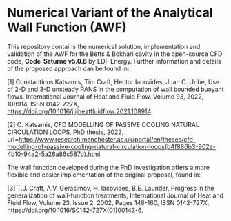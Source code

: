 # Numerical Variant of the Analytical Wall Function (AWF)
This repository contains the numerical solution, implementation and validation of the AWF for the Betts & Bokhari cavity in the open-source CFD code, **Code_Saturne v5.0.8** by EDF Energy. Further information and details of the proposed approach can be found in:

[1] Constantinos Katsamis, Tim Craft, Hector Iacovides, Juan C. Uribe, Use of 2-D and 3-D unsteady RANS in the computation of wall bounded buoyant flows,
International Journal of Heat and Fluid Flow, Volume 93, 2022, 108914, ISSN 0142-727X, https://doi.org/10.1016/j.ijheatfluidflow.2021.108914.

[2] C. Katsamis, CFD MODELLING OF PASSIVE COOLING NATURAL CIRCULATION LOOPS, PhD thesis, 2022, url=https://www.research.manchester.ac.uk/portal/en/theses/cfd-modelling-of-passive-cooling-natural-circulation-loops(b4f886b3-902e-4b10-94a2-5a26a86c587d).html

The wall function developed during the PhD investigation offers a more flexible and easier implementation of the original proposal, found in:

[3] T.J. Craft, A.V. Gerasimov, H. Iacovides, B.E. Launder, Progress in the generalization of wall-function treatments,
International Journal of Heat and Fluid Flow, Volume 23, Issue 2, 2002, Pages 148-160, ISSN 0142-727X, https://doi.org/10.1016/S0142-727X(01)00143-6.

